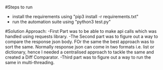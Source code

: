 #Steps to run
- install the requirements using "pip3 install -r requirements.txt"
- run the automation suite using "python3 test.py"

#Solution Approach:
-First Part was to be able to make api calls which was handled using requests library.
-The Second part was to figure out a way to compare the response json body. FOr the same the best approach was to sort the same. Normally response json can come in two formats i.e. list or dictionary, hence I needed a centralised approach to tackle the same and created a Diff Comparator.
-Third part was to figure out a way to run the same in multi-threading.